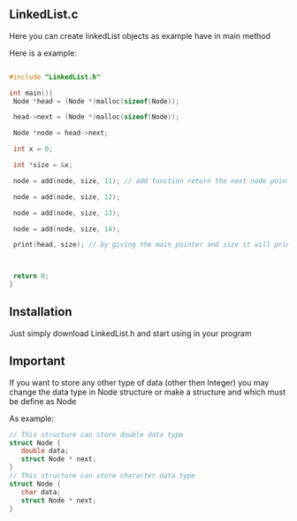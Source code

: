 



## LinkedList.c 

Here you can create linkedList objects as example have in main method 

Here is a example:
 ```c

#include "LinkedList.h"

int main(){
  Node *head = (Node *)malloc(sizeof(Node));

  head->next = (Node *)malloc(sizeof(Node));

  Node *node = head->next;

  int x = 0;

  int *size = &x;

  node = add(node, size, 11); // add function return the next node pointer

  node = add(node, size, 12);

  node = add(node, size, 13);

  node = add(node, size, 14);

  print(head, size); // by giving the main pointer and size it will print the values



  return 0;
}

```


## Installation 
Just simply download LinkedList.h and start using in your program 

## Important 
If you want to store any other type of data (other then Integer) 
you may change the data type in Node structure or make a structure and which must be define as Node

As example:
```c
// This structure can store double data type
struct Node {
   double data;
   struct Node * next;
}
// This structure can store character data type 
struct Node {
   char data;
   struct Node * next;
}


```


